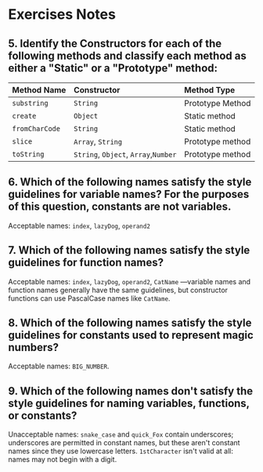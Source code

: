 # Exercises Notes

## 5. Identify the Constructors for each of the following methods and classify each method as either a "Static" or a "Prototype" method:

| Method Name  | Constructor | Method Type      |
| :---         | :----       |:---              |
| `substring`  | `String`    | Prototype Method |
| `create`     | `Object`    | Static method    |
| `fromCharCode`|`String`    |Static method     |
| `slice`| `Array`, `String` | Prototype method |
|`toString` | `String`, `Object`, `Array`,`Number` | Prototype method|

## 6. Which of the following names satisfy the style guidelines for variable names? For the purposes of this question, constants are not variables.

Acceptable names: `index`, `lazyDog`, `operand2`

## 7. Which of the following names satisfy the style guidelines for function names?

Acceptable names: `index`, `lazyDog`, `operand2`, `CatName` —variable names and function names generally have the same guidelines, but constructor functions can use PascalCase names like `CatName`.

## 8. Which of the following names satisfy the style guidelines for constants used to represent magic numbers?

Acceptable names: `BIG_NUMBER`.

## 9. Which of the following names don't satisfy the style guidelines for naming variables, functions, or constants?

Unacceptable names: `snake_case` and `quick_Fox` contain underscores; underscores are permitted in constant names, but these aren't constant names since they use lowercase letters. `1stCharacter` isn't valid at all: names may not begin with a digit.